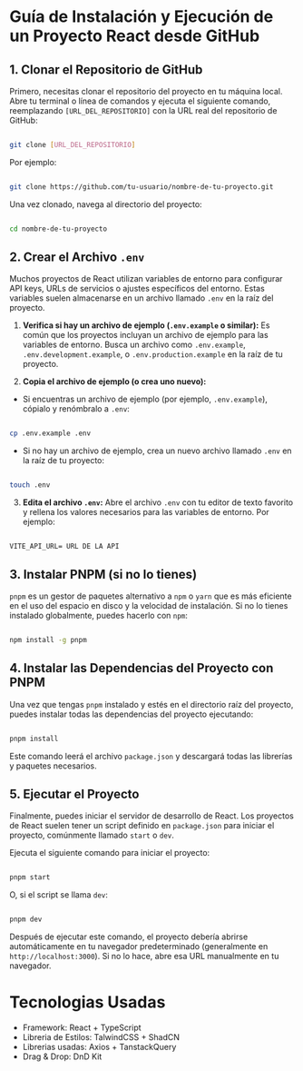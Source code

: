 
# Guía de Instalación y Ejecución de un Proyecto React desde GitHub

  

## 1. Clonar el Repositorio de GitHub

  

Primero, necesitas clonar el repositorio del proyecto en tu máquina local. Abre tu terminal o línea de comandos y ejecuta el siguiente comando, reemplazando `[URL_DEL_REPOSITORIO]` con la URL real del repositorio de GitHub:

  

```bash

git clone [URL_DEL_REPOSITORIO]

```

  

Por ejemplo:

  

```bash

git clone https://github.com/tu-usuario/nombre-de-tu-proyecto.git

```

  

Una vez clonado, navega al directorio del proyecto:

  

```bash

cd nombre-de-tu-proyecto

```

  

## 2. Crear el Archivo `.env`

  

Muchos proyectos de React utilizan variables de entorno para configurar API keys, URLs de servicios o ajustes específicos del entorno. Estas variables suelen almacenarse en un archivo llamado `.env` en la raíz del proyecto.

  

1. **Verifica si hay un archivo de ejemplo (`.env.example` o similar):** Es común que los proyectos incluyan un archivo de ejemplo para las variables de entorno. Busca un archivo como ``.env.example``, ``.env.development.example``, o ``.env.production.example`` en la raíz de tu proyecto.

  

2. **Copia el archivo de ejemplo (o crea uno nuevo):**

* Si encuentras un archivo de ejemplo (por ejemplo, `.env.example`), cópialo y renómbralo a `.env`:

  

```bash

cp .env.example .env

```

  

* Si no hay un archivo de ejemplo, crea un nuevo archivo llamado `.env` en la raíz de tu proyecto:

  

```bash

touch .env

```

  

3. **Edita el archivo `.env`:** Abre el archivo `.env` con tu editor de texto favorito y rellena los valores necesarios para las variables de entorno. Por ejemplo:

  

```env

VITE_API_URL= URL DE LA API

```

  

## 3. Instalar PNPM (si no lo tienes)

  

`pnpm` es un gestor de paquetes alternativo a `npm` o `yarn` que es más eficiente en el uso del espacio en disco y la velocidad de instalación. Si no lo tienes instalado globalmente, puedes hacerlo con `npm`:

  

```bash

npm install -g pnpm

```

  

## 4. Instalar las Dependencias del Proyecto con PNPM

  

Una vez que tengas `pnpm` instalado y estés en el directorio raíz del proyecto, puedes instalar todas las dependencias del proyecto ejecutando:

  

```bash

pnpm install

```

  

Este comando leerá el archivo `package.json` y descargará todas las librerías y paquetes necesarios.

  

## 5. Ejecutar el Proyecto

  

Finalmente, puedes iniciar el servidor de desarrollo de React. Los proyectos de React suelen tener un script definido en `package.json` para iniciar el proyecto, comúnmente llamado `start` o `dev`.

  

Ejecuta el siguiente comando para iniciar el proyecto:

  

```bash

pnpm start

```

  

O, si el script se llama `dev`:

  

```bash

pnpm dev

```

  

Después de ejecutar este comando, el proyecto debería abrirse automáticamente en tu navegador predeterminado (generalmente en `http://localhost:3000`). Si no lo hace, abre esa URL manualmente en tu navegador.

  

# Tecnologias Usadas

 - Framework: React + TypeScript
 - Libreria de Estilos: TalwindCSS + ShadCN
 - Librerias usadas: Axios + TanstackQuery
 - Drag & Drop: DnD Kit
